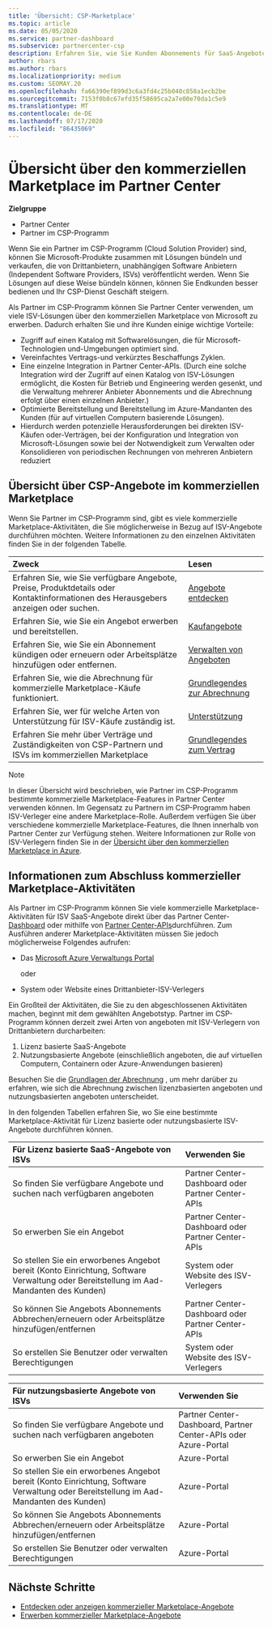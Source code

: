 ```yaml
---
title: 'Übersicht: CSP-Marketplace'
ms.topic: article
ms.date: 05/05/2020
ms.service: partner-dashboard
ms.subservice: partnercenter-csp
description: Erfahren Sie, wie Sie Kunden Abonnements für SaaS-Angebote (Software-as-a-Service) von unabhängigen Softwareanbietern (ISVs) im Marketplace verkaufen.
author: rbars
ms.author: rbars
ms.localizationpriority: medium
ms.custom: SEOMAY.20
ms.openlocfilehash: fa66390ef899d3c6a3fd4c25b040c858a1ecb2be
ms.sourcegitcommit: 7153f0b8c67efd35f58695ca2a7e00e70da1c5e9
ms.translationtype: MT
ms.contentlocale: de-DE
ms.lasthandoff: 07/17/2020
ms.locfileid: "86435069"
---
```

# <a name="overview-of-the-commercial-marketplace-in-partner-center"></a>Übersicht über den kommerziellen Marketplace im Partner Center

**Zielgruppe**

- Partner Center
- Partner im CSP-Programm

Wenn Sie ein Partner im CSP-Programm (Cloud Solution Provider) sind, können Sie Microsoft-Produkte zusammen mit Lösungen bündeln und verkaufen, die von Drittanbietern, unabhängigen Software Anbietern (Independent Software Providers, ISVs) veröffentlicht werden. Wenn Sie Lösungen auf diese Weise bündeln können, können Sie Endkunden besser bedienen und Ihr CSP-Dienst Geschäft steigern.

Als Partner im CSP-Programm können Sie Partner Center verwenden, um viele ISV-Lösungen über den kommerziellen Marketplace von Microsoft zu erwerben. Dadurch erhalten Sie und ihre Kunden einige wichtige Vorteile:

- Zugriff auf einen Katalog mit Softwarelösungen, die für Microsoft-Technologien und-Umgebungen optimiert sind.
- Vereinfachtes Vertrags-und verkürztes Beschaffungs Zyklen.
- Eine einzelne Integration in Partner Center-APIs. (Durch eine solche Integration wird der Zugriff auf einen Katalog von ISV-Lösungen ermöglicht, die Kosten für Betrieb und Engineering werden gesenkt, und die Verwaltung mehrerer Anbieter Abonnements und die Abrechnung erfolgt über einen einzelnen Anbieter.)
- Optimierte Bereitstellung und Bereitstellung im Azure-Mandanten des Kunden (für auf virtuellen Computern basierende Lösungen).
- Hierdurch werden potenzielle Herausforderungen bei direkten ISV-Käufen oder-Verträgen, bei der Konfiguration und Integration von Microsoft-Lösungen sowie bei der Notwendigkeit zum Verwalten oder Konsolidieren von periodischen Rechnungen von mehreren Anbietern reduziert

## <a name="overview-of-csp-offers-in-the-commercial-marketplace"></a>Übersicht über CSP-Angebote im kommerziellen Marketplace

Wenn Sie Partner im CSP-Programm sind, gibt es viele kommerzielle Marketplace-Aktivitäten, die Sie möglicherweise in Bezug auf ISV-Angebote durchführen möchten. Weitere Informationen zu den einzelnen Aktivitäten finden Sie in der folgenden Tabelle.

|**Zweck**  |**Lesen**   |
|:------------------------------------|:------------------|
|Erfahren Sie, wie Sie verfügbare Angebote, Preise, Produktdetails oder Kontaktinformationen des Herausgebers anzeigen oder suchen. | [Angebote entdecken](csp-commercial-marketplace-discover.md) | 
|Erfahren Sie, wie Sie ein Angebot erwerben und bereitstellen.   | [Kaufangebote](csp-commercial-marketplace-purchase.md)   | 
|Erfahren Sie, wie Sie ein Abonnement kündigen oder erneuern oder Arbeitsplätze hinzufügen oder entfernen.  | [Verwalten von Angeboten](csp-commercial-marketplace-manage.md) |
|Erfahren Sie, wie die Abrechnung für kommerzielle Marketplace-Käufe funktioniert. | [Grundlegendes zur Abrechnung](csp-commercial-marketplace-billing.md) |
|Erfahren Sie, wer für welche Arten von Unterstützung für ISV-Käufe zuständig ist. | [Unterstützung](csp-commercial-marketplace-support.md) |
|Erfahren Sie mehr über Verträge und Zuständigkeiten von CSP-Partnern und ISVs im kommerziellen Marketplace | [Grundlegendes zum Vertrag](csp-commercial-marketplace-contracting.md) |

> [!NOTE]
> In dieser Übersicht wird beschrieben, wie Partner im CSP-Programm bestimmte kommerzielle Marketplace-Features in Partner Center verwenden können. Im Gegensatz zu Partnern im CSP-Programm haben ISV-Verleger eine andere Marketplace-Rolle. Außerdem verfügen Sie über verschiedene kommerzielle Marketplace-Features, die Ihnen innerhalb von Partner Center zur Verfügung stehen. Weitere Informationen zur Rolle von ISV-Verlegern finden Sie in der [Übersicht über den kommerziellen Marketplace in Azure](https://docs.microsoft.com/azure/marketplace/partner-center-portal/commercial-marketplace-overview).

## <a name="where-to-complete-commercial-marketplace-activities"></a>Informationen zum Abschluss kommerzieller Marketplace-Aktivitäten

Als Partner im CSP-Programm können Sie viele kommerzielle Marketplace-Aktivitäten für ISV SaaS-Angebote direkt über das Partner Center- [Dashboard](https://partner.microsoft.com/dashboard) oder mithilfe von [Partner Center-APIs](https://docs.microsoft.com/partner-center/develop/)durchführen. Zum Ausführen anderer Marketplace-Aktivitäten müssen Sie jedoch möglicherweise Folgendes aufrufen:

- Das [Microsoft Azure Verwaltungs Portal](https://portal.azure.com/)

    oder

- System oder Website eines Drittanbieter-ISV-Verlegers

Ein Großteil der Aktivitäten, die Sie zu den abgeschlossenen Aktivitäten machen, beginnt mit dem gewählten Angebotstyp. Partner im CSP-Programm können derzeit zwei Arten von angeboten mit ISV-Verlegern von Drittanbietern durcharbeiten:

1. Lizenz basierte SaaS-Angebote  
2. Nutzungsbasierte Angebote (einschließlich angeboten, die auf virtuellen Computern, Containern oder Azure-Anwendungen basieren)

Besuchen Sie die [Grundlagen der Abrechnung](billing-basics.md) , um mehr darüber zu erfahren, wie sich die Abrechnung zwischen lizenzbasierten angeboten und nutzungsbasierten angeboten unterscheidet.  

In den folgenden Tabellen erfahren Sie, wo Sie eine bestimmte Marketplace-Aktivität für Lizenz basierte oder nutzungsbasierte ISV-Angebote durchführen können.

|**Für Lizenz basierte SaaS-Angebote von ISVs**  |**Verwenden Sie**  |
|:------------------------------------|:------------------|
|So finden Sie verfügbare Angebote und suchen nach verfügbaren angeboten  | Partner Center-Dashboard oder Partner Center-APIs  |
|So erwerben Sie ein Angebot  | Partner Center-Dashboard oder Partner Center-APIs  |
|So stellen Sie ein erworbenes Angebot bereit (Konto Einrichtung, Software Verwaltung oder Bereitstellung im Aad-Mandanten des Kunden)  | System oder Website des ISV-Verlegers  |
|So können Sie Angebots Abonnements Abbrechen/erneuern oder Arbeitsplätze hinzufügen/entfernen | Partner Center-Dashboard oder Partner Center-APIs  |
|So erstellen Sie Benutzer oder verwalten Berechtigungen  | System oder Website des ISV-Verlegers  |

|**Für nutzungsbasierte Angebote von ISVs**  |**Verwenden Sie**  |
|:------------------------------------|:------------------|
|So finden Sie verfügbare Angebote und suchen nach verfügbaren angeboten  | Partner Center-Dashboard, Partner Center-APIs oder Azure-Portal  |
|So erwerben Sie ein Angebot  | Azure-Portal  |
|So stellen Sie ein erworbenes Angebot bereit (Konto Einrichtung, Software Verwaltung oder Bereitstellung im Aad-Mandanten des Kunden)  | Azure-Portal  |
|So können Sie Angebots Abonnements Abbrechen/erneuern oder Arbeitsplätze hinzufügen/entfernen | Azure-Portal  |
|So erstellen Sie Benutzer oder verwalten Berechtigungen  | Azure-Portal  |

## <a name="next-steps"></a>Nächste Schritte

- [Entdecken oder anzeigen kommerzieller Marketplace-Angebote](csp-commercial-marketplace-discover.md)
- [Erwerben kommerzieller Marketplace-Angebote](csp-commercial-marketplace-purchase.md)